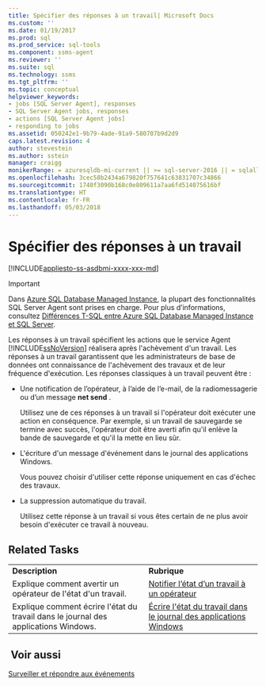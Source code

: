 ```yaml
---
title: Spécifier des réponses à un travail| Microsoft Docs
ms.custom: ''
ms.date: 01/19/2017
ms.prod: sql
ms.prod_service: sql-tools
ms.component: ssms-agent
ms.reviewer: ''
ms.suite: sql
ms.technology: ssms
ms.tgt_pltfrm: ''
ms.topic: conceptual
helpviewer_keywords:
- jobs [SQL Server Agent], responses
- SQL Server Agent jobs, responses
- actions [SQL Server Agent jobs]
- responding to jobs
ms.assetid: 050242e1-9b79-4ade-91a9-580707b9d2d9
caps.latest.revision: 4
author: stevestein
ms.author: sstein
manager: craigg
monikerRange: = azuresqldb-mi-current || >= sql-server-2016 || = sqlallproducts-allversions
ms.openlocfilehash: 3cec58b2434a679820f757641c63831707c34866
ms.sourcegitcommit: 1740f3090b168c0e809611a7aa6fd514075616bf
ms.translationtype: HT
ms.contentlocale: fr-FR
ms.lasthandoff: 05/03/2018
---
```

# <a name="specify-job-responses"></a>Spécifier des réponses à un travail
[!INCLUDE[appliesto-ss-asdbmi-xxxx-xxx-md](../../includes/appliesto-ss-asdbmi-xxxx-xxx-md.md)]

> [!IMPORTANT]  
> Dans [Azure SQL Database Managed Instance](https://docs.microsoft.com/azure/sql-database/sql-database-managed-instance), la plupart des fonctionnalités SQL Server Agent sont prises en charge. Pour plus d’informations, consultez [Différences T-SQL entre Azure SQL Database Managed Instance et SQL Server](https://docs.microsoft.com/azure/sql-database/sql-database-managed-instance-transact-sql-information#sql-server-agent).

Les réponses à un travail spécifient les actions que le service Agent [!INCLUDE[ssNoVersion](../../includes/ssnoversion_md.md)] réalisera après l'achèvement d'un travail. Les réponses à un travail garantissent que les administrateurs de base de données ont connaissance de l'achèvement des travaux et de leur fréquence d'exécution. Les réponses classiques à un travail peuvent être :  
  
-   Une notification de l’opérateur, à l’aide de l’e-mail, de la radiomessagerie ou d’un message **net send** .  
  
    Utilisez une de ces réponses à un travail si l'opérateur doit exécuter une action en conséquence. Par exemple, si un travail de sauvegarde se termine avec succès, l'opérateur doit être averti afin qu'il enlève la bande de sauvegarde et qu'il la mette en lieu sûr.  
  
-   L'écriture d'un message d'événement dans le journal des applications Windows.  
  
    Vous pouvez choisir d'utiliser cette réponse uniquement en cas d'échec des travaux.  
  
-   La suppression automatique du travail.  
  
    Utilisez cette réponse à un travail si vous êtes certain de ne plus avoir besoin d'exécuter ce travail à nouveau.  
  
## <a name="related-tasks"></a>Related Tasks  
  
|||  
|-|-|  
|**Description**|**Rubrique**|  
|Explique comment avertir un opérateur de l'état d'un travail.|[Notifier l’état d’un travail à un opérateur](../../ssms/agent/notify-an-operator-of-job-status.md)|  
|Explique comment écrire l'état du travail dans le journal des applications Windows.|[Écrire l'état du travail dans le journal des applications Windows](../../ssms/agent/write-the-job-status-to-the-windows-application-log.md)|  
  
## <a name="see-also"></a> Voir aussi  
[Surveiller et répondre aux événements](../../ssms/agent/monitor-and-respond-to-events.md)  
  
